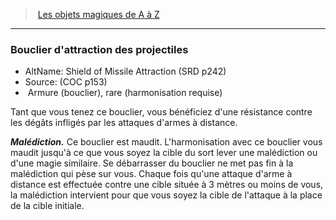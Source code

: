 ﻿---
!MagicItem
Type: Armure (bouclier)
Rarity: rare
Attunement: harmonisation requise
Id: magicitems_az_hd.md#bouclier-dattraction-des-projectiles
ParentLink: magicitems_az_hd.md#les-objets-magiques-de-a-à-z
Name: Bouclier d'attraction des projectiles
ParentName: Les objets magiques de A à Z
NameLevel: 3
AltName: Shield of Missile Attraction (SRD p242)
Source: (COC p153)
---
> [Les objets magiques de A à Z](hd_magicitems_az_les_objets_magiques_de_a_a_z.md)

---

### Bouclier d'attraction des projectiles

- AltName: Shield of Missile Attraction (SRD p242)
- Source: (COC p153)
-  Armure (bouclier), rare (harmonisation requise)

Tant que vous tenez ce bouclier, vous bénéficiez d'une résistance contre les dégâts infligés par les attaques d'armes à distance.

**_Malédiction._** Ce bouclier est maudit. L'harmonisation avec ce bouclier vous maudit jusqu'à ce que vous soyez la cible du sort lever une malédiction ou d'une magie similaire. Se débarrasser du bouclier ne met pas fin à la malédiction qui pèse sur vous. Chaque fois qu'une attaque d'arme à distance est effectuée contre une cible située à 3 mètres ou moins de vous, la malédiction intervient pour que vous soyez la cible de l'attaque à la place de la cible initiale.

